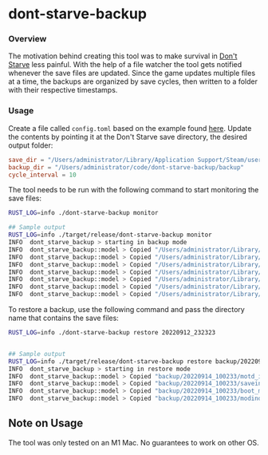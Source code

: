 # dont-starve-backup

### Overview
The motivation behind creating this tool was to make survival in [Don't Starve](https://www.klei.com/games/dont-starve) less painful.
With the help of a file watcher the tool gets notified whenever the save files are updated. Since the game updates multiple files at a time, the backups are organized by save cycles, then written to a folder with their respective timestamps.

### Usage

Create a file called `config.toml` based on the example found [here](example_config.toml). Update the contents by pointing it at the Don't Starve save directory, the desired output folder:
```toml
save_dir = "/Users/administrator/Library/Application Support/Steam/userdata/123456789/219740/remote"
backup_dir = "/Users/administrator/code/dont-starve-backup/backup"
cycle_interval = 10
```

The tool needs to be run with the following command to start monitoring the save files:

```bash
RUST_LOG=info ./dont-starve-backup monitor

## Sample output
RUST_LOG=info ./target/release/dont-starve-backup monitor
INFO  dont_starve_backup > starting in backup mode
INFO  dont_starve_backup::model > Copied "/Users/administrator/Library/Application Support/Steam/userdata/123456789/219740/remote/boot_modindex" to "/Users/administrator/_Kompi/rust/dont-starve-backup/backup/20220914_100508/boot_modindex"
INFO  dont_starve_backup::model > Copied "/Users/administrator/Library/Application Support/Steam/userdata/123456789/219740/remote/saveindex" to "/Users/administrator/_Kompi/rust/dont-starve-backup/backup/20220914_100508/saveindex"
INFO  dont_starve_backup::model > Copied "/Users/administrator/Library/Application Support/Steam/userdata/123456789/219740/remote/saveindex" to "/Users/administrator/_Kompi/rust/dont-starve-backup/backup/20220914_100508/saveindex"
INFO  dont_starve_backup::model > Copied "/Users/administrator/Library/Application Support/Steam/userdata/123456789/219740/remote/modindex" to "/Users/administrator/_Kompi/rust/dont-starve-backup/backup/20220914_100508/modindex"
INFO  dont_starve_backup::model > Copied "/Users/administrator/Library/Application Support/Steam/userdata/123456789/219740/remote/boot_modindex" to "/Users/administrator/_Kompi/rust/dont-starve-backup/backup/20220914_100508/boot_modindex"
INFO  dont_starve_backup::model > Copied "/Users/administrator/Library/Application Support/Steam/userdata/123456789/219740/remote/motd_image" to "/Users/administrator/_Kompi/rust/dont-starve-backup/backup/20220914_100508/motd_image"
INFO  dont_starve_backup::model > Copied "/Users/administrator/Library/Application Support/Steam/userdata/123456789/219740/remote/motd_image" to "/Users/administrator/_Kompi/rust/dont-starve-backup/backup/20220914_100508/motd_image"
```

To restore a backup, use the following command and pass the directory name that contains the save files:

```bash
RUST_LOG=info ./dont-starve-backup restore 20220912_232323


## Sample output
RUST_LOG=info ./target/release/dont-starve-backup restore backup/20220914_100233
INFO  dont_starve_backup > starting in restore mode
INFO  dont_starve_backup::model > Copied "backup/20220914_100233/motd_image" to "/Users/administrator/Library/Application Support/Steam/userdata/123456789/219740/remote/motd_image"
INFO  dont_starve_backup::model > Copied "backup/20220914_100233/saveindex" to "/Users/administrator/Library/Application Support/Steam/userdata/123456789/219740/remote/saveindex"
INFO  dont_starve_backup::model > Copied "backup/20220914_100233/boot_modindex" to "/Users/administrator/Library/Application Support/Steam/userdata/123456789/219740/remote/boot_modindex"
INFO  dont_starve_backup::model > Copied "backup/20220914_100233/modindex" to "/Users/administrator/Library/Application Support/Steam/userdata/123456789/219740/remote/modindex"
```

## Note on Usage
The tool was only tested on an M1 Mac. No guarantees to work on other OS.
